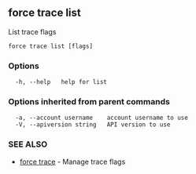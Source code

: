 ## force trace list

List trace flags

```
force trace list [flags]
```

### Options

```
  -h, --help   help for list
```

### Options inherited from parent commands

```
  -a, --account username    account username to use
  -V, --apiversion string   API version to use
```

### SEE ALSO

* [force trace](force_trace.md)	 - Manage trace flags

